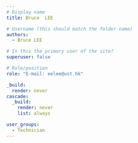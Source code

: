 ```yaml
---
# Display name
title: Bruce  LEE

# Username (this should match the folder name)
authors:
  - Bruce LEE

# Is this the primary user of the site?
superuser: false

# Role/position
role: "E-mail: eelee@ust.hk"

_build:
  render: never
cascade:
  _build:
    render: never
    list: always

user_groups:
  - Technician
---
```


